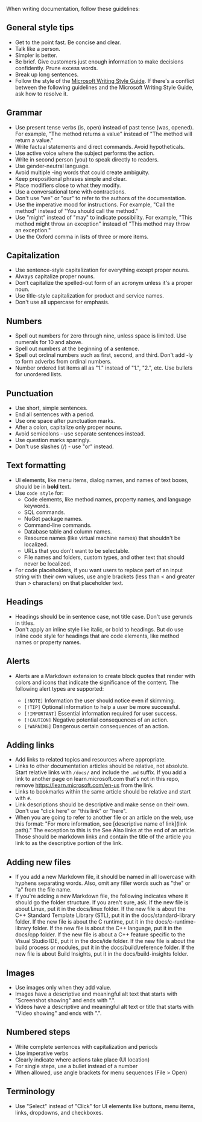When writing documentation, follow these guidelines:

## General style tips

* Get to the point fast. Be concise and clear.
* Talk like a person.
* Simpler is better.
* Be brief. Give customers just enough information to make decisions confidently. Prune excess words.
* Break up long sentences.
* Follow the style of the [Microsoft Writing Style Guide](https://learn.microsoft.com/style-guide/welcome/). If there's a conflict between the following guidelines and the Microsoft Writing Style Guide, ask how to resolve it.

## Grammar

* Use present tense verbs (is, open) instead of past tense (was, opened). For example, "The method returns a value" instead of "The method will return a value."
* Write factual statements and direct commands. Avoid hypotheticals.
* Use active voice where the subject performs the action.
* Write in second person (you) to speak directly to readers.
* Use gender-neutral language.
* Avoid multiple -ing words that could create ambiguity.
* Keep prepositional phrases simple and clear.
* Place modifiers close to what they modify.
* Use a conversational tone with contractions.
* Don't use "we" or "our" to refer to the authors of the documentation.
* Use the imperative mood for instructions. For example, "Call the method" instead of "You should call the method."
* Use "might" instead of "may" to indicate possibility. For example, "This method might throw an exception" instead of "This method may throw an exception."
* Use the Oxford comma in lists of three or more items.

## Capitalization

* Use sentence-style capitalization for everything except proper nouns.
* Always capitalize proper nouns.
* Don’t capitalize the spelled-out form of an acronym unless it's a proper noun.
* Use title-style capitalization for product and service names.
* Don't use all uppercase for emphasis.

## Numbers

* Spell out numbers for zero through nine, unless space is limited. Use numerals for 10 and above.
* Spell out numbers at the beginning of a sentence.
* Spell out ordinal numbers such as first, second, and third. Don't add -ly to form adverbs from ordinal numbers.
* Number ordered list items all as "1." instead of "1.", "2.", etc. Use bullets for unordered lists.

## Punctuation

* Use short, simple sentences.
* End all sentences with a period.
* Use one space after punctuation marks.
* After a colon, capitalize only proper nouns.
* Avoid semicolons - use separate sentences instead.
* Use question marks sparingly.
* Don't use slashes (/) - use "or" instead.

## Text formatting

* UI elements, like menu items, dialog names, and names of text boxes, should be in **bold** text.
* Use `code style` for:
    * Code elements, like method names, property names, and language keywords.
    * SQL commands.
    * NuGet package names.
    * Command-line commands.
    * Database table and column names.
    * Resource names (like virtual machine names) that shouldn't be localized.
    * URLs that you don't want to be selectable.
    * File names and folders, custom types, and other text that should never be localized.
* For code placeholders, if you want users to replace part of an input string with their own values, use angle brackets (less than < and greater than > characters) on that placeholder text.

## Headings

* Headings should be in sentence case, not title case. Don't use gerunds in titles.
* Don't apply an inline style like italic, or bold to headings. But do use inline code style for headings that are code elements, like method names or property names.

## Alerts

* Alerts are a Markdown extension to create block quotes that render with colors and icons that indicate the significance of the content. The following alert types are supported:

    * `[!NOTE]` Information the user should notice even if skimming.
    * `[!TIP]` Optional information to help a user be more successful.
    * `[!IMPORTANT]` Essential information required for user success.
    * `[!CAUTION]` Negative potential consequences of an action.
    * `[!WARNING]` Dangerous certain consequences of an action.

## Adding links

* Add links to related topics and resources where appropriate. 
* Links to other documentation articles should be relative, not absolute. Start relative links with `/docs/` and include the `.md` suffix. If you add a link to another page on learn.microsoft.com that's not in this repo, remove https://learn.microsoft.com/en-us from the link.
* Links to bookmarks within the same article should be relative and start with `#`.
* Link descriptions should be descriptive and make sense on their own. Don't use "click here" or "this link" or "here".
* When you are going to refer to another file or an article on the web, use this format: "For more information, see [descriptive name of link](link path)." The exception to this is the See Also links at the end of an article. Those should be markdown links and contain the title of the article you link to as the descriptive portion of the link.

## Adding new files

* If you add a new Markdown file, it should be named in all lowercase with hyphens separating words. Also, omit any filler words such as "the" or "a" from the file name.
* If you're adding a new Markdown file, the following indicates where it should go the folder structure. If you aren't sure, ask.
    If the new file is about Linux, put it in the docs/linux folder.
    If the new file is about the C++ Standard Template Library (STL), put it in the docs/standard-library folder.
    If the new file is about the C runtime, put it in the docs/c-runtime-library folder.
    If the new file is about the C++ language, put it in the docs/cpp folder.
    If the new file is about a C++ feature specific to the Visual Studio IDE, put it in the docs/ide folder.
    If the new file is about the build process or modules, put it in the docs/build\reference folder.
    If the new file is about Build Insights, put it in the docs/build-insights folder.

## Images

* Use images only when they add value.
* Images have a descriptive and meaningful alt text that starts with "Screenshot showing" and ends with ".".
* Videos have a descriptive and meaningful alt text or title that starts with "Video showing" and ends with ".".

## Numbered steps

* Write complete sentences with capitalization and periods
* Use imperative verbs
* Clearly indicate where actions take place (UI location)
* For single steps, use a bullet instead of a number
* When allowed, use angle brackets for menu sequences (File > Open)

## Terminology

* Use "Select" instead of "Click" for UI elements like buttons, menu items, links, dropdowns, and checkboxes.